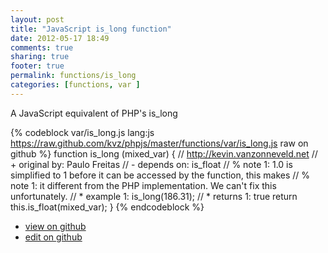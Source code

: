 ```yaml
---
layout: post
title: "JavaScript is_long function"
date: 2012-05-17 18:49
comments: true
sharing: true
footer: true
permalink: functions/is_long
categories: [functions, var ]
---
```

A JavaScript equivalent of PHP's is_long
<!-- more -->
{% codeblock var/is_long.js lang:js https://raw.github.com/kvz/phpjs/master/functions/var/is_long.js raw on github %}
function is_long (mixed_var) {
    // http://kevin.vanzonneveld.net
    // +   original by: Paulo Freitas
    //  -   depends on: is_float
    // %        note 1: 1.0 is simplified to 1 before it can be accessed by the function, this makes
    // %        note 1: it different from the PHP implementation. We can't fix this unfortunately.
    // *     example 1: is_long(186.31);
    // *     returns 1: true
    return this.is_float(mixed_var);
}
{% endcodeblock %}
<ul>
 <li><a href="https://github.com/kvz/phpjs/blob/master/functions/var/is_long.js">view on github</a></li>
 <li><a href="https://github.com/kvz/phpjs/edit/master/functions/var/is_long.js">edit on github</a></li>
</ul>
